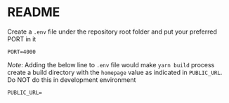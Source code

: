 # README

Create a `.env` file under the repository root folder and put your preferred PORT in it

```
PORT=4000
```

_Note_: Adding the below line to `.env` file would make `yarn build` process create a build directory with the `homepage` value as indicated in `PUBLIC_URL`. Do NOT do this in development environment

```
PUBLIC_URL=
```
